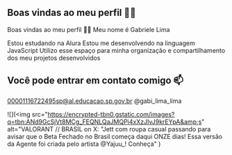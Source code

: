 ## Boas vindas ao meu perfil 💙💙



Boas vindas ao meu perfil 💙💙
Meu nome é Gabriele Lima

Estou estudando na Alura
Estou me desenvolvendo na linguagem JavaScript
Utilizo esse espaço para minha organização e compartilhamento dos meu projetos desenvolvidos

## Você pode entrar em contato comigo 📫

00001116722495sp@al.educacao.sp.gov.br
@gabi_lima_lima

![](<img src="https://encrypted-tbn0.gstatic.com/images?q=tbn:ANd9GcSjVt8MCg_FEQNLQaJMQPi4xXzJIvJ9krEYpA&amp;s" alt="VALORANT // BRASIL on X: &quot;Jett com roupa casual passando para avisar que o  Beta Fechado no Brasil começa daqui ONZE dias! Essa versão da Agente foi  criada pelo artista @Yajuu_! Conheça"
)





